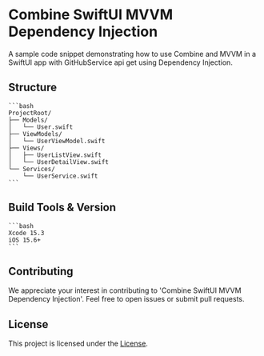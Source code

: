 # Combine SwiftUI MVVM Dependency Injection

A sample code snippet demonstrating how to use Combine and MVVM in a SwiftUI app with GitHubService api get using Dependency Injection.

## Structure

    ```bash
    ProjectRoot/
    ├── Models/
    │   └── User.swift
    ├── ViewModels/
    │   └── UserViewModel.swift
    ├── Views/
    │   ├── UserListView.swift
    │   └── UserDetailView.swift
    └── Services/
        └── UserService.swift
    ```

## Build Tools & Version

    ```bash
    Xcode 15.3
    iOS 15.6+
    ```

## Contributing

We appreciate your interest in contributing to 'Combine SwiftUI MVVM Dependency Injection'. Feel free to open issues or submit pull requests.

## License

This project is licensed under the [License](LICENSE).

